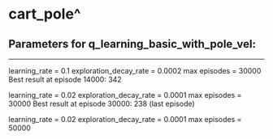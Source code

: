 # cart_pole^

## Parameters for q_learning_basic_with_pole_vel:
----------------------------------------------

learning_rate = 0.1
exploration_decay_rate = 0.0002
max episodes = 30000
Best result at episode 14000: 342

learning_rate = 0.02
exploration_decay_rate = 0.0001
max episodes = 30000
Best result at episode 30000: 238 (last episode)

learning_rate = 0.02
exploration_decay_rate = 0.0001
max episodes = 50000